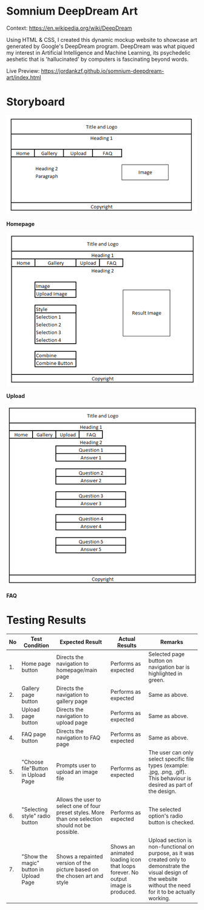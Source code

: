 # Somnium DeepDream Art

Context: https://en.wikipedia.org/wiki/DeepDream

Using HTML & CSS, I created this dynamic mockup website to showcase art generated by Google's DeepDream program. DeepDream was what piqued my interest in Artificial Intelligence and Machine Learning, its psychedelic aeshetic that is 'hallucinated' by computers is fascinating beyond words.

Live Preview: https://jordankzf.github.io/somnium-deepdream-art/index.html

# Storyboard

<img src="images/homepage.png">

**Homepage**

<img src="images/upload.png">

**Upload**

<img src="images/FAQ.png">

**FAQ**



# Testing Results

| No | Test Condition | Expected Result | Actual Results | Remarks |
| --- | --- | --- | --- | --- |
| 1. | Home page button | Directs the navigation to homepage/main page | Performs as expected | Selected page button on navigation bar is highlighted in green. |
| 2. | Gallery page button | Directs the navigation to gallery page | Performs as expected | Same as above. |
| 3. | Upload page button | Directs the navigation to upload page | Performs as expected | Same as above. |
| 4. | FAQ page button | Directs the navigation to FAQ page | Performs as expected | Same as above. |
| 5. | &quot;Choose file&quot;Button in Upload Page | Prompts user to upload an image file | Performs as expected | The user can only select specific file types (example: .jpg, .png, .gif). This behaviour is desired as part of the design. |
| 6. | &quot;Selecting style&quot; radio button | Allows the user to select one of four preset styles. More than one selection should not be possible. | Performs as expected | The selected option&#39;s radio button is checked. |
| 7. | &quot;Show the magic&quot; button in Upload Page | Shows a repainted version of the picture based on the chosen art and style | Shows an animated loading icon that loops forever. No output image is produced. | Upload section is non-functional on purpose, as it was created only to demonstrate the visual design of the website without the need for it to be actually working. |
